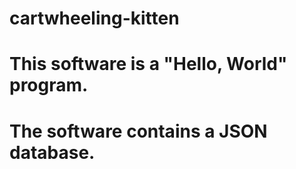 # cartwheeling-kitten
# This software is a "Hello, World" program.
# The software contains a JSON database.
